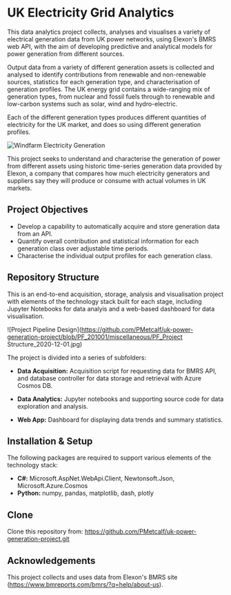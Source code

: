 # UK Electricity Grid Analytics

This data analytics project collects, analyses and visualises a variety of electrical generation data from UK power networks, using Elexon's BMRS web API, with the aim of developing predictive and analytical models for power generation from different sources.

Output data from a variety of different generation assets is collected and analysed to identify contributions from renewable and non-renewable sources, statistics for each generation type, and characterisation of generation profiles. The UK energy grid contains a wide-ranging mix of generation types, from nuclear and fossil fuels through to renewable and low-carbon systems such as solar, wind and hydro-electric. 

Each of the different generation types produces different quantities of electricity for the UK market, and does so using different generation profiles. 

![Windfarm Electricity Generation](https://github.com/PMetcalf/uk-power-generation-project/blob/PF_201001/miscellaneous/windfarm1.jpg)

This project seeks to understand and characterise the generation of power from different assets using historic time-series generation data provided by Elexon, a company that compares how much electricity generators and suppliers say they will produce or consume with actual volumes in UK markets. 

Project Objectives
---

- Develop a capability to automatically acquire and store generation data from an API.
- Quantify overall contribution and statistical information for each generation class over adjustable time periods.
- Characterise the individual output profiles for each generation class.

Repository Structure
---

This is an end-to-end acquisition, storage, analysis and visualisation project with elements of the technology stack built for each stage, including Jupyter Notebooks for data analyis and a web-based dashboard for data visualisation.

![Project Pipeline Design](https://github.com/PMetcalf/uk-power-generation-project/blob/PF_201001/miscellaneous/PF_Project Structure_2020-12-01.jpg)

The project is divided into a series of subfolders:

- **Data Acquisition:** Acquisition script for requesting data for BMRS API, and database controller for data storage and retrieval with Azure Cosmos DB.
  
- **Data Analytics:** Jupyter notebooks and supporting source code for data exploration and analysis.

- **Web App:** Dashboard for displaying data trends and summary statistics.

Installation & Setup
---

The following packages are required to support various elements of the technology stack:

- **C#:** Microsoft.AspNet.WebApi.Client, Newtonsoft.Json, Microsoft.Azure.Cosmos
- **Python:** numpy, pandas, matplotlib, dash, plotly

Clone 
---
Clone this repository from: https://github.com/PMetcalf/uk-power-generation-project.git

Acknowledgements
---

This project collects and uses data from Elexon's BMRS site (https://www.bmreports.com/bmrs/?q=help/about-us).
